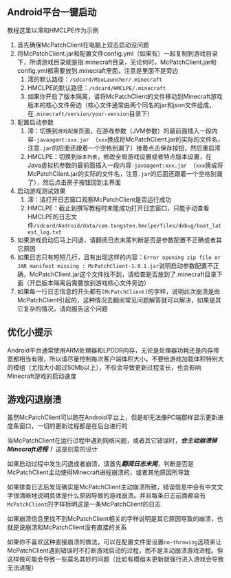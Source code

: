 ## Android平台一键启动

教程这里以澪和HMCLPE作为示例

1. 首先确保McPatchClient在电脑上双击启动没问题
2. 将McPatchClient.jar和配置文件config.yml（如果有）一起复制到游戏目录下，所谓游戏目录就是指.minecraft目录，无论何时，McPatchClient.jar和config.yml都需要放到.minecraft里面，注意是里面不是旁边
   1. 澪的默认路径：`/sdcard/MioLauncher/.minecraft`
   2. HMCLPE的默认路径：`/sdcard/HMCLPE/.minecraft`
   3. 如果你开启了版本隔离，请将McPatchClient的文件移动到Minecraft游戏版本的核心文件旁边（核心文件通常由两个同名的jar和json文件组成，在`.minecraft/version/your-version`目录下）
3. 配置启动参数
   1. 澪：切换到`游戏配置`页面，在游戏参数（JVM参数）的最前面插入一段内容`-javaagent:xxx.jar `（`xxx`换成将McPatchClient.jar的实际的文件名，注意`.jar`的后面还跟着一个空格别漏了）接着点击保存按钮，然后重启澪
   2. HMCLPE：切换到`版本列表`，修改全局游戏设置或者特点版本设置，在Java虚拟机参数的最前面插入一段内容`-javaagent:xxx.jar `（`xxx`换成将McPatchClient.jar的实际的文件名，注意`.jar`的后面还跟着一个空格别漏了），然后点击房子按钮回到主界面
4. 启动游戏测试效果
   1. 澪：请打开日志窗口观察McPatchClient是否运行成功
   2. HMCLPE：截止到撰写教程时未能成功打开日志窗口，只能手动查看HMCLPE的日志文件`/sdcard/Android/data/com.tungsten.hmclpe/files/debug/boat_latest_log.txt`
5. 如果游戏启动后马上闪退，请翻阅日志末尾判断是否是参数配置不正确或者其它原因
6. 如果日志只有短短几行，且有出现这样的内容：`Error opening zip file or JAR manifest missing : McPatchClient-1.0.1.jar`说明启动参数配置不正确，McPatchClient.jar这个文件找不到，请检查是否放到了.minecraft目录下面（开启版本隔离后需要放到游戏核心文件旁边）
7. 如果每一行日志信息的开头都有`[McPatchClient]`的字样，说明此次崩溃是由McPatchClient引起的，这种情况去翻阅常见问题解答就可以解决，如果是其它复杂的情况，请向报告这个问题

## 优化小提示

Android平台通常使用ARM处理器和LPDDR内存，无论是处理器功耗还是内存带宽都相当有限，所以请尽量控制每次客户端体积大小。不要给游戏加载体积特别大的模组（尤指大小超过50Mb以上），不仅会导致更新过程变长，也会影响Minecraft游戏的启动速度

## 游戏闪退崩溃

虽然McPatchClient可以跑在Android平台上，但是却无法像PC端那样显示更新进度条窗口，一切的更新过程都是在后台进行的

当McPatchClient在运行过程中遇到网络问题，或者其它错误时，***会主动崩溃掉Minecraft进程！*** 这是刻意的设计

如果启动过程中发生闪退或者崩溃，请首先***翻阅日志末尾***，判断是否是McPatchClient主动使得Minecraft进程崩溃的，或者其他原因所导致

如果排查日志后发现确实是McPatchClient主动崩溃所致，错误信息中会有中文文字很清晰地说明具体是什么原因导致的游戏崩溃。并且每条日志前面都会有`McPatchClient`的字样标明这是一条McPatchClient的日志

如果崩溃信息里找不到McPatchClient相关的字样说明是其它原因导致的崩溃，也就是说崩溃和McPatchClient没有直接的关系

如果你不喜欢这种直接崩溃的做法，可以在配置文件里设置`no-throwing`选项来让McPatchClient遇到错误时不打断游戏启动的过程，而不是主动崩溃游戏进程。但这样做可能会导致一些莫名其妙的问题（比如有模组未更新就强行进入游戏会导致无法进服）
